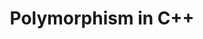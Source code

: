 ---
id: c++-polymorphism
title: Polymorphism in C++
sidebar_label: Polymorphism in C++
sidebar_position: 3
tags:
  [
    c++,
    programming,
    object oriented programming,
    c++ OOP,
    polymorphism,
    c++ polymorphism
  ]
description: In this tutorial, we'll explore polymorphism in C++. We'll delve into how polymorphism allows objects of different derived classes to be treated as objects of a common base class, enabling dynamic method binding and runtime polymorphic behavior. You'll learn about virtual functions, abstract classes, and the use of pointers and references to achieve polymorphic behavior. Understanding polymorphism is crucial for building flexible and extensible C++ programs, facilitating code reuse and enhancing code maintainability and readability.
---